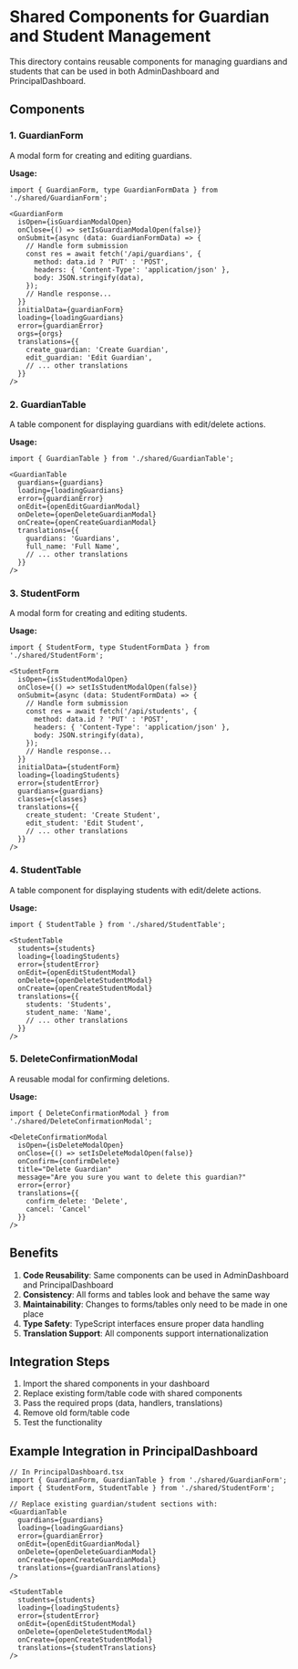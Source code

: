 # Shared Components for Guardian and Student Management

This directory contains reusable components for managing guardians and students that can be used in both AdminDashboard and PrincipalDashboard.

## Components

### 1. GuardianForm
A modal form for creating and editing guardians.

**Usage:**
```tsx
import { GuardianForm, type GuardianFormData } from './shared/GuardianForm';

<GuardianForm
  isOpen={isGuardianModalOpen}
  onClose={() => setIsGuardianModalOpen(false)}
  onSubmit={async (data: GuardianFormData) => {
    // Handle form submission
    const res = await fetch('/api/guardians', {
      method: data.id ? 'PUT' : 'POST',
      headers: { 'Content-Type': 'application/json' },
      body: JSON.stringify(data),
    });
    // Handle response...
  }}
  initialData={guardianForm}
  loading={loadingGuardians}
  error={guardianError}
  orgs={orgs}
  translations={{
    create_guardian: 'Create Guardian',
    edit_guardian: 'Edit Guardian',
    // ... other translations
  }}
/>
```

### 2. GuardianTable
A table component for displaying guardians with edit/delete actions.

**Usage:**
```tsx
import { GuardianTable } from './shared/GuardianTable';

<GuardianTable
  guardians={guardians}
  loading={loadingGuardians}
  error={guardianError}
  onEdit={openEditGuardianModal}
  onDelete={openDeleteGuardianModal}
  onCreate={openCreateGuardianModal}
  translations={{
    guardians: 'Guardians',
    full_name: 'Full Name',
    // ... other translations
  }}
/>
```

### 3. StudentForm
A modal form for creating and editing students.

**Usage:**
```tsx
import { StudentForm, type StudentFormData } from './shared/StudentForm';

<StudentForm
  isOpen={isStudentModalOpen}
  onClose={() => setIsStudentModalOpen(false)}
  onSubmit={async (data: StudentFormData) => {
    // Handle form submission
    const res = await fetch('/api/students', {
      method: data.id ? 'PUT' : 'POST',
      headers: { 'Content-Type': 'application/json' },
      body: JSON.stringify(data),
    });
    // Handle response...
  }}
  initialData={studentForm}
  loading={loadingStudents}
  error={studentError}
  guardians={guardians}
  classes={classes}
  translations={{
    create_student: 'Create Student',
    edit_student: 'Edit Student',
    // ... other translations
  }}
/>
```

### 4. StudentTable
A table component for displaying students with edit/delete actions.

**Usage:**
```tsx
import { StudentTable } from './shared/StudentTable';

<StudentTable
  students={students}
  loading={loadingStudents}
  error={studentError}
  onEdit={openEditStudentModal}
  onDelete={openDeleteStudentModal}
  onCreate={openCreateStudentModal}
  translations={{
    students: 'Students',
    student_name: 'Name',
    // ... other translations
  }}
/>
```

### 5. DeleteConfirmationModal
A reusable modal for confirming deletions.

**Usage:**
```tsx
import { DeleteConfirmationModal } from './shared/DeleteConfirmationModal';

<DeleteConfirmationModal
  isOpen={isDeleteModalOpen}
  onClose={() => setIsDeleteModalOpen(false)}
  onConfirm={confirmDelete}
  title="Delete Guardian"
  message="Are you sure you want to delete this guardian?"
  error={error}
  translations={{
    confirm_delete: 'Delete',
    cancel: 'Cancel'
  }}
/>
```

## Benefits

1. **Code Reusability**: Same components can be used in AdminDashboard and PrincipalDashboard
2. **Consistency**: All forms and tables look and behave the same way
3. **Maintainability**: Changes to forms/tables only need to be made in one place
4. **Type Safety**: TypeScript interfaces ensure proper data handling
5. **Translation Support**: All components support internationalization

## Integration Steps

1. Import the shared components in your dashboard
2. Replace existing form/table code with shared components
3. Pass the required props (data, handlers, translations)
4. Remove old form/table code
5. Test the functionality

## Example Integration in PrincipalDashboard

```tsx
// In PrincipalDashboard.tsx
import { GuardianForm, GuardianTable } from './shared/GuardianForm';
import { StudentForm, StudentTable } from './shared/StudentForm';

// Replace existing guardian/student sections with:
<GuardianTable
  guardians={guardians}
  loading={loadingGuardians}
  error={guardianError}
  onEdit={openEditGuardianModal}
  onDelete={openDeleteGuardianModal}
  onCreate={openCreateGuardianModal}
  translations={guardianTranslations}
/>

<StudentTable
  students={students}
  loading={loadingStudents}
  error={studentError}
  onEdit={openEditStudentModal}
  onDelete={openDeleteStudentModal}
  onCreate={openCreateStudentModal}
  translations={studentTranslations}
/>
```

